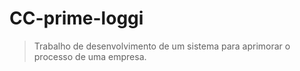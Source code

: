 # CC-prime-loggi
> Trabalho de desenvolvimento de um sistema para aprimorar o processo de uma empresa.

